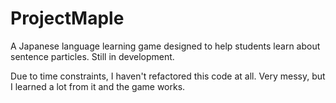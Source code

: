 # ProjectMaple
A Japanese language learning game designed to help students learn about sentence particles. Still in development.

Due to time constraints, I haven't refactored this code at all. Very messy, but I learned a lot from it and the game works. 
